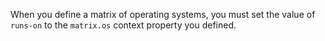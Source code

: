 When you define a matrix of operating systems, you must set the value of `runs-on` to the `matrix.os` context property you defined.

